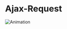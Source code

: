 ﻿# Ajax-Request
![Animation](https://user-images.githubusercontent.com/71762248/208595397-be2624f8-dc44-4235-a289-ed5137a475cc.gif)
